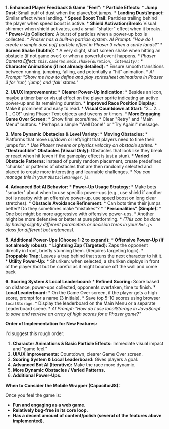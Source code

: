 

**1. Enhanced Player Feedback & Game "Feel":**
    *   **Particle Effects:**
        *   **Jump Dust:** Small puff of dust when the player/bot jumps.
        *   **Landing Dust/Impact:** Similar effect when landing.
        *   **Speed Boost Trail:** Particles trailing behind the player when speed boost is active.
        *   **Shield Activation/Break:** Visual shimmer when shield activates, and a small "shatter" effect when it breaks.
        *   **Power-Up Collection:** A burst of particles when a power-up box is collected.
        *   *Phaser has a built-in particle system. AI Prompt: "How do I create a simple dust puff particle effect in Phaser 3 when a sprite lands?"*
    *   **Screen Shake (Subtle):**
        *   A very slight, short screen shake when hitting an obstacle (if not game over) or when a powerful event happens.
        *   *Phaser Camera Effect: `this.cameras.main.shake(duration, intensity);`*
    *   **Character Animations (if not already detailed):**
        *   Ensure smooth transitions between running, jumping, falling, and potentially a "hit" animation.
        *   *AI Prompt: "Show me how to define and play spritesheet animations in Phaser 3 for 'run', 'jump', and 'fall' states."*

**2. UI/UX Improvements:**
    *   **Clearer Power-Up Indication:**
        *   Besides an icon, maybe a timer bar or visual effect on the player sprite indicating an active power-up and its remaining duration.
    *   **Improved Race Position Display:** Make it prominent and easy to read.
    *   **Visual Countdown at Start:** "3... 2... 1... GO!" using Phaser Text objects and tweens or timers.
    *   **More Engaging Game Over Screen:**
        *   Show final score/time.
        *   Clear "Retry" and "Main Menu" buttons.
        *   Perhaps a simple "Well Done!" or "Try Again!" message.

**3. More Dynamic Obstacles & Level Variety:**
    *   **Moving Obstacles:**
        *   Platforms that move up/down or left/right that players need to time their jumps for.
        *   *Use Phaser tweens or physics velocity on obstacle sprites.*
    *   **"Destructible" Obstacles (Visual Only):** Obstacles that look like they break or react when hit (even if the gameplay effect is just a stun).
    *   **Varied Obstacle Patterns:** Instead of purely random placement, create predefined "chunks" or patterns of obstacles that are then randomly selected and placed to create more interesting and learnable challenges.
        *   *You can manage this in your `ObstacleManager.js`.*

**4. Advanced Bot AI Behavior:**
    *   **Power-Up Usage Strategy:**
        *   Make bots "smarter" about when to use specific power-ups (e.g., use shield if another bot is nearby with an offensive power-up, use speed boost on long clear stretches).
    *   **Obstacle Avoidance Refinement:**
        *   Can bots time their jumps better? Do they sometimes make "mistakes"?
    *   **"Personalities" (Simple):**
        *   One bot might be more aggressive with offensive power-ups.
        *   Another might be more defensive or better at pure platforming.
        *   *(This can be done by having slightly different parameters or decision trees in your `Bot.js` class for different bot instances).*

**5. Additional Power-Ups (Choose 1-2 to expand):**
    *   **Offensive Power-Up (if not already robust):**
        *   **Lightning Zap (Targeted):** Zaps the opponent directly in front, briefly stunning them. (Requires targeting logic).
        *   **Droppable Trap:** Leaves a trap behind that stuns the next character to hit it.
    *   **Utility Power-Up:**
        *   Shuriken: when selected, a shuriken deploys in front of the player /bot but be careful as  it might bounce off the wall and come back

**6. Scoring System & Local Leaderboard:**
    *   **Refined Scoring:** Score based on distance, power-ups collected, opponents overtaken, time to finish.
    *   **Local Leaderboard:**
        *   On the Game Over screen, if the player gets a high score, prompt for a name (3 initials).
        *   Save top 5-10 scores using browser `localStorage`.
        *   Display the leaderboard on the Main Menu or a separate Leaderboard scene.
        *   *AI Prompt: "How do I use localStorage in JavaScript to save and retrieve an array of high scores for a Phaser game?"*

**Order of Implementation for New Features:**

I'd suggest this rough order:

1.  **Character Animations & Basic Particle Effects:** Immediate visual impact and "game feel."
2.  **UI/UX Improvements:** Countdown, clearer Game Over screen.
3.  **Scoring System & Local Leaderboard:** Gives players a goal.
4.  **Advanced Bot AI (Iterative):** Make the race more dynamic.
5.  **More Dynamic Obstacles / Varied Patterns.**
6.  **Additional Power-Ups.**

**When to Consider the Mobile Wrapper (CapacitorJS):**

Once you feel the game is:
*   **Fun and engaging as a web game.**
*   **Relatively bug-free in its core loop.**
*   **Has a decent amount of content/polish (several of the features above implemented).**
